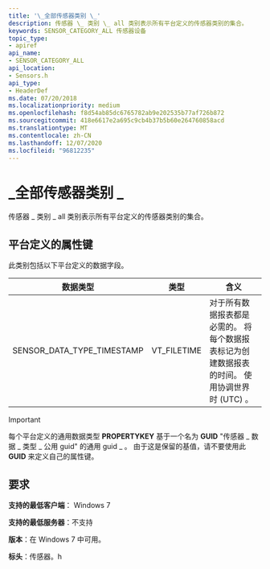 ```yaml
---
title: '\_全部传感器类别 \_'
description: 传感器 \_ 类别 \_ all 类别表示所有平台定义的传感器类别的集合。
keywords: SENSOR_CATEGORY_ALL 传感器设备
topic_type:
- apiref
api_name:
- SENSOR_CATEGORY_ALL
api_location:
- Sensors.h
api_type:
- HeaderDef
ms.date: 07/20/2018
ms.localizationpriority: medium
ms.openlocfilehash: f8d54ab85dc6765782ab9e202535b77af726b872
ms.sourcegitcommit: 418e6617e2a695c9cb4b37b5b60e264760858acd
ms.translationtype: MT
ms.contentlocale: zh-CN
ms.lasthandoff: 12/07/2020
ms.locfileid: "96812235"
---
```

# <a name="sensor_category_all"></a>\_全部传感器类别 \_


传感器 \_ 类别 \_ all 类别表示所有平台定义的传感器类别的集合。

## <a name="platform-defined-property-keys"></a>平台定义的属性键

此类别包括以下平台定义的数据字段。

|数据类型|类型|含义|
|--|--|--|
|SENSOR_DATA_TYPE_TIMESTAMP|VT_FILETIME|对于所有数据报表都是必需的。 将每个数据报表标记为创建数据报表的时间。 使用协调世界时 (UTC) 。|
 

>[!IMPORTANT]
> 每个平台定义的通用数据类型 **PROPERTYKEY** 基于一个名为 **GUID** "传感器 \_ 数据 \_ 类型 \_ 公用 guid" 的通用 guid \_ 。 由于这是保留的基值，请不要使用此 **GUID** 来定义自己的属性键。

 

## <a name="requirements"></a>要求

**支持的最低客户端**： Windows 7

**支持的最低服务器**：不支持

**版本**：在 Windows 7 中可用。

**标头**：传感器。h

 

 





